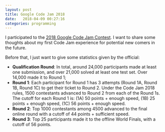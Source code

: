 ```yaml
---
layout: post
title: Google Code Jam 2018
date:   2018-04-09 00:27:16
categories: programming
---
```


I participated to the <a href="https://codejam.withgoogle.com/codejam/">2018 Google Code Jam Contest</a>. I want to share some thoughts about my first Code Jam experience for potential new comers in the future.

Before that, I just want to give some statistics given by the official: 
- **Qualification Round**: In total, around 24,000 participants made at least one submission, and over 21,000 solved at least one test set. Over 14,000 made it to Round 1;
- **Round 1**: Each participant for Round 1 has 3 attempts (Round 1A, Round 1B, Round 1C) to get their ticket to Round 2. Under the Code Jam 2018 rules, 1500 contestants advanced to Round 2 from each of the Round 1s. The cutoff for each Round 1 is: (1A) 50 points + enough speed, (1B) 25 points + enough speed, (1C) 56 points + enough speed.
- **Round 2**: Top 1000 contestants among 4500 advanced to the final online round with a cutoff of 44 points + sufficient speed.
- **Round 3**: Top 25 participants made it to the offline World Finals, with a cutoff of 56 points.
